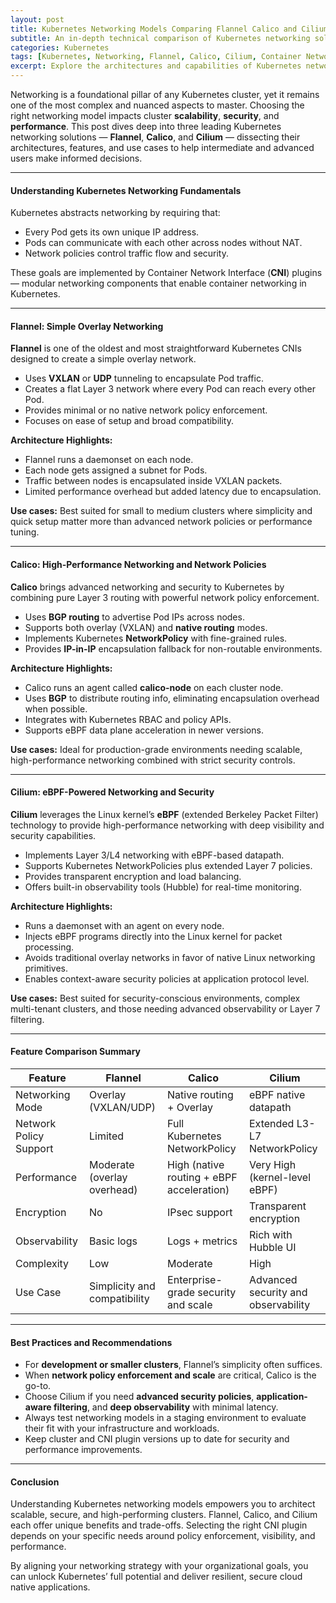 ```yaml
---
layout: post
title: Kubernetes Networking Models Comparing Flannel Calico and Cilium
subtitle: An in-depth technical comparison of Kubernetes networking solutions Flannel Calico and Cilium for advanced cluster management
categories: Kubernetes
tags: [Kubernetes, Networking, Flannel, Calico, Cilium, Container Networking, Network Policies, CNI, Cloud Native]
excerpt: Explore the architectures and capabilities of Kubernetes networking models Flannel Calico and Cilium. Learn how each solution handles container networking, security, and performance in cloud native environments.
---
```

Networking is a foundational pillar of any Kubernetes cluster, yet it remains one of the most complex and nuanced aspects to master. Choosing the right networking model impacts cluster **scalability**, **security**, and **performance**. This post dives deep into three leading Kubernetes networking solutions — **Flannel**, **Calico**, and **Cilium** — dissecting their architectures, features, and use cases to help intermediate and advanced users make informed decisions.

---

#### Understanding Kubernetes Networking Fundamentals

Kubernetes abstracts networking by requiring that:

- Every Pod gets its own unique IP address.
- Pods can communicate with each other across nodes without NAT.
- Network policies control traffic flow and security.

These goals are implemented by Container Network Interface (**CNI**) plugins — modular networking components that enable container networking in Kubernetes.

---

#### Flannel: Simple Overlay Networking

**Flannel** is one of the oldest and most straightforward Kubernetes CNIs designed to create a simple overlay network.

- Uses **VXLAN** or **UDP** tunneling to encapsulate Pod traffic.
- Creates a flat Layer 3 network where every Pod can reach every other Pod.
- Provides minimal or no native network policy enforcement.
- Focuses on ease of setup and broad compatibility.

**Architecture Highlights:**

- Flannel runs a daemonset on each node.
- Each node gets assigned a subnet for Pods.
- Traffic between nodes is encapsulated inside VXLAN packets.
- Limited performance overhead but added latency due to encapsulation.

**Use cases:** Best suited for small to medium clusters where simplicity and quick setup matter more than advanced network policies or performance tuning.

---

#### Calico: High-Performance Networking and Network Policies

**Calico** brings advanced networking and security to Kubernetes by combining pure Layer 3 routing with powerful network policy enforcement.

- Uses **BGP routing** to advertise Pod IPs across nodes.
- Supports both overlay (VXLAN) and **native routing** modes.
- Implements Kubernetes **NetworkPolicy** with fine-grained rules.
- Provides **IP-in-IP** encapsulation fallback for non-routable environments.

**Architecture Highlights:**

- Calico runs an agent called **calico-node** on each cluster node.
- Uses **BGP** to distribute routing info, eliminating encapsulation overhead when possible.
- Integrates with Kubernetes RBAC and policy APIs.
- Supports eBPF data plane acceleration in newer versions.

**Use cases:** Ideal for production-grade environments needing scalable, high-performance networking combined with strict security controls.

---

#### Cilium: eBPF-Powered Networking and Security

**Cilium** leverages the Linux kernel’s **eBPF** (extended Berkeley Packet Filter) technology to provide high-performance networking with deep visibility and security capabilities.

- Implements Layer 3/L4 networking with eBPF-based datapath.
- Supports Kubernetes NetworkPolicies plus extended Layer 7 policies.
- Provides transparent encryption and load balancing.
- Offers built-in observability tools (Hubble) for real-time monitoring.

**Architecture Highlights:**

- Runs a daemonset with an agent on every node.
- Injects eBPF programs directly into the Linux kernel for packet processing.
- Avoids traditional overlay networks in favor of native Linux networking primitives.
- Enables context-aware security policies at application protocol level.

**Use cases:** Best suited for security-conscious environments, complex multi-tenant clusters, and those needing advanced observability or Layer 7 filtering.

---

#### Feature Comparison Summary

| Feature                 | Flannel                    | Calico                      | Cilium                      |
|-------------------------|----------------------------|-----------------------------|-----------------------------|
| Networking Mode         | Overlay (VXLAN/UDP)        | Native routing + Overlay     | eBPF native datapath         |
| Network Policy Support | Limited                    | Full Kubernetes NetworkPolicy | Extended L3-L7 NetworkPolicy |
| Performance            | Moderate (overlay overhead) | High (native routing + eBPF acceleration) | Very High (kernel-level eBPF) |
| Encryption             | No                        | IPsec support                | Transparent encryption       |
| Observability          | Basic logs                 | Logs + metrics               | Rich with Hubble UI          |
| Complexity             | Low                       | Moderate                    | High                        |
| Use Case               | Simplicity and compatibility | Enterprise-grade security and scale | Advanced security and observability |

---

#### Best Practices and Recommendations

- For **development or smaller clusters**, Flannel’s simplicity often suffices.
- When **network policy enforcement and scale** are critical, Calico is the go-to.
- Choose Cilium if you need **advanced security policies**, **application-aware filtering**, and **deep observability** with minimal latency.
- Always test networking models in a staging environment to evaluate their fit with your infrastructure and workloads.
- Keep cluster and CNI plugin versions up to date for security and performance improvements.

---

#### Conclusion

Understanding Kubernetes networking models empowers you to architect scalable, secure, and high-performing clusters. Flannel, Calico, and Cilium each offer unique benefits and trade-offs. Selecting the right CNI plugin depends on your specific needs around policy enforcement, visibility, and performance.

By aligning your networking strategy with your organizational goals, you can unlock Kubernetes’ full potential and deliver resilient, secure cloud native applications.

